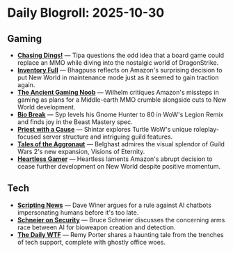 # Daily Blogroll: 2025-10-30

## Gaming

- **[Chasing Dings!](https://chasingdings.com/2025/10/29/dragonstrike-the-aerial-combat-board-game/)** — Tipa questions the odd idea that a board game could replace an MMO while diving into the nostalgic world of DragonStrike.
- **[Inventory Full](https://bhagpuss.blogspot.com/2025/10/new-world-aeternum-more-like-new-world.html)** — Bhagpuss reflects on Amazon's surprising decision to put New World in maintenance mode just as it seemed to gain traction again.
- **[The Ancient Gaming Noob](https://tagn.wordpress.com/2025/10/29/amazons-new-world-and-middle-earth-dreams-crumble-into-dust-as-the-destruction-of-the-video-game-industry-continues/)** — Wilhelm critiques Amazon's missteps in gaming as plans for a Middle-earth MMO crumble alongside cuts to New World development.
- **[Bio Break](https://biobreak.wordpress.com/2025/10/29/world-of-warcraft-ding-dong-land-shark/)** — Syp levels his Gnome Hunter to 80 in WoW's Legion Remix and finds joy in the Beast Mastery spec.
- **[Priest with a Cause](https://priestwithacause.blogspot.com/2025/10/turtle-wow-interesting-changes-for.html)** — Shintar explores Turtle WoW's unique roleplay-focused server structure and intriguing guild features.
- **[Tales of the Aggronaut](https://aggronaut.com/2025/10/29/visions-of-eternity-early-thoughts/)** — Belghast admires the visual splendor of Guild Wars 2's new expansion, Visions of Eternity.
- **[Heartless Gamer](http://www.heartlessgamer.com/2025/10/rip-new-world-aeternum.html)** — Heartless laments Amazon's abrupt decision to cease further development on New World despite positive momentum.
## Tech

- **[Scripting News](http://scripting.com/2025/10/29.html#a142529)** — Dave Winer argues for a rule against AI chatbots impersonating humans before it's too late.
- **[Schneier on Security](https://www.schneier.com/blog/archives/2025/10/the-ai-designed-bioweapon-arms-race.html)** — Bruce Schneier discusses the concerning arms race between AI for bioweapon creation and detection.
- **[The Daily WTF](https://thedailywtf.com/articles/the-ghost-cursor)** — Remy Porter shares a haunting tale from the trenches of tech support, complete with ghostly office woes.
